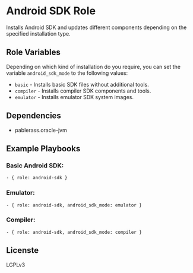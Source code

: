 # Android SDK Role

Installs Android SDK and updates different components depending on the
specified installation type.

## Role Variables

Depending on which kind of installation do you require, you can set the
variable ``android_sdk_mode`` to the following values:

* ``basic`` - Installs basic SDK files without additional tools.
* ``compiler`` - Installs compiler SDK components and tools.
* ``emulator`` - Installs emulator SDK system images.

## Dependencies

- pablerass.oracle-jvm

## Example Playbooks

### Basic Android SDK:

    - { role: android-sdk }

### Emulator:

    - { role: android-sdk, android_sdk_mode: emulator }

### Compiler:

    - { role: android-sdk, android_sdk_mode: compiler }

## Licenste

LGPLv3
